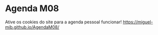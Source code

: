 # Agenda M08
 Ative os cookies do site para a agenda pessoal funcionar!
 https://miguel-mib.github.io/AgendaM08/

